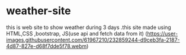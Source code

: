 # weather-site
this is web site to show weather during 3 days .this site made using HTML,CSS ,bootstrap, JS(use api and fetch data from it)
(https://user-images.githubusercontent.com/61967210/232859244-d9ceb3fa-2187-4d87-827e-d68f7dde5f78.webm)
